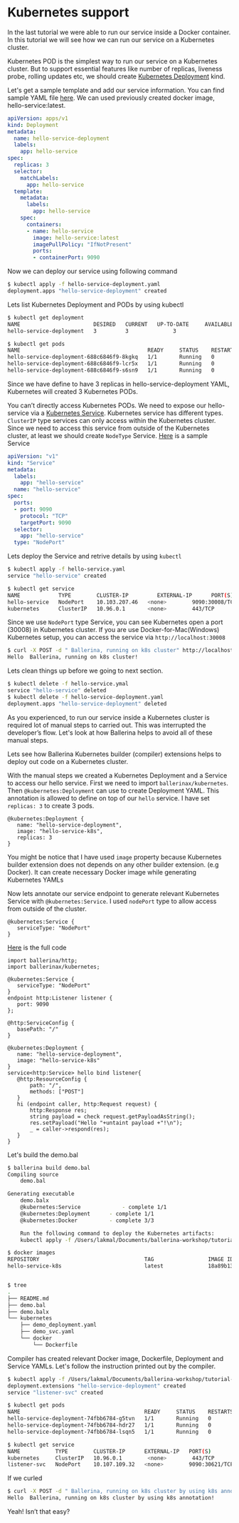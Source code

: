 # Kubernetes support

In the last tutorial we were able to run our service inside a Docker container. In this tutorial we will see how we can run our service on a Kubernetes cluster.

Kubernetes POD is the simplest way to run our service on a Kubernetes cluster. But to support essential features like number of replicas,  liveness probe, rolling updates etc, we should create [Kubernetes Deployment](https://kubernetes.io/docs/concepts/workloads/controllers/deployment/) kind.  

Let's get a sample template and add our service information. You can find sample YAML file [here](./k8s/hello-service-deployment.yaml). We can used previously created docker image, hello-service:latest. 

```YAML
apiVersion: apps/v1
kind: Deployment
metadata:
  name: hello-service-deployment
  labels:
    app: hello-service
spec:
  replicas: 3
  selector:
    matchLabels:
      app: hello-service
  template:
    metadata:
      labels:
        app: hello-service
    spec:
      containers:
      - name: hello-service
        image: hello-service:latest
        imagePullPolicy: "IfNotPresent"
        ports:
        - containerPort: 9090
```

Now we can deploy our service using following command

```bash
$ kubectl apply -f hello-service-deployment.yaml 
deployment.apps "hello-service-deployment" created
```

Lets list Kubernetes Deployment and PODs by using kubectl

```bash
$ kubectl get deployment
NAME                       DESIRED   CURRENT   UP-TO-DATE     AVAILABLE  	 AGE
hello-service-deployment   3         3         		3                  3         	 3m

$ kubectl get pods
NAME                                        READY     STATUS    RESTARTS   AGE
hello-service-deployment-688c6846f9-8kgkq   1/1       Running   0          10s
hello-service-deployment-688c6846f9-lcr5x   1/1       Running   0          10s
hello-service-deployment-688c6846f9-s6sn9   1/1       Running   0          10s
```

Since we have define to have 3 replicas in hello-service-deployment YAML, Kubernetes will created 3 Kubernetes PODs. 

You can’t directly access Kubernetes PODs. We need to expose our hello-service via a [Kubernetes Service](https://kubernetes.io/docs/concepts/services-networking/service/). Kubernetes service has different types.  `ClusterIP` type services can only access within the Kubernetes cluster. Since we need to access this service from outside of the Kubernetes cluster, at least we should create `NodeType` Service. [Here](./k8s/hello-service.yaml) is a sample Service


```YAML
apiVersion: "v1"
kind: "Service"
metadata:
  labels:
    app: "hello-service"
  name: "hello-service"
spec:
  ports:
  - port: 9090
    protocol: "TCP"
    targetPort: 9090
  selector:
    app: "hello-service"
  type: "NodePort"
```

Lets deploy the Service and retrive details by using `kubectl`


```bash
$ kubectl apply -f hello-service.yaml 
service "hello-service" created
```

```bash
$ kubectl get service
NAME            TYPE        CLUSTER-IP         EXTERNAL-IP   	PORT(S)          	AGE
hello-service   NodePort    10.103.207.46   <none>        9090:30008/TCP   33m
kubernetes      ClusterIP   10.96.0.1       <none>        443/TCP          33d
```

Since we use `NodePort` type Service, you can see Kubernetes open a port (30008) in Kubernetes cluster. If you are use Docker-for-Mac(Windows) Kubernetes setup, you can access the service via `http://localhost:30008`

```bash
$ curl -X POST -d " Ballerina, running on k8s cluster" http://localhost:30008/
Hello  Ballerina, running on k8s cluster!
```
Lets clean things up before we going to next section.

```bash
$ kubectl delete -f hello-service.ymal
service "hello-service" deleted
$ kubectl delete -f hello-service-deployment.yaml
deployment.apps "hello-service-deployment" deleted
```

As you experienced, to run our service inside a Kubernetes cluster is required lot of manual steps to carried out.  This was interrupted the developer’s flow. Let's look at how Ballerina helps to avoid all of these manual steps.

Lets see how Ballerina Kubernetes builder (compiler) extensions helps to deploy out code on a Kubernetes cluster.

With the manual steps we created a Kubernetes Deployment and a Service to access our hello service. First we need to import `ballerinax/kubernetes`. Then `@kubernetes:Deployment` can use to create Deployment YAML.  This annotation is allowed to define on top of our `hello` service.  I have set `replicas: 3` to create 3 pods.

```ballerina
@kubernetes:Deployment {
   name: "hello-service-deployment",
   image: "hello-service-k8s",
   replicas: 3
}
```
You might be notice that I have used `image` property because Kubernetes builder extension does not depends on any other builder extension. (e.g Docker). It can create necessary Docker image while generating Kubernetes YAMLs

Now lets annotate our service endpoint to generate relevant Kubernetes Service with `@kubernetes:Service`. I used `nodePort` type to allow access from outside of the cluster.

```ballerina
@kubernetes:Service {
   serviceType: "NodePort"
}
``` 

[Here](./demo.bal) is the full code

```ballerina
import ballerina/http;
import ballerinax/kubernetes;

@kubernetes:Service {
   serviceType: "NodePort"
}
endpoint http:Listener listener {
   port: 9090
};

@http:ServiceConfig {
   basePath: "/"
}

@kubernetes:Deployment {
   name: "hello-service-deployment",
   image: "hello-service-k8s"
}
service<http:Service> hello bind listener{
   @http:ResourceConfig {
       path: "/",
       methods: ["POST"]
   }
   hi (endpoint caller, http:Request request) {
       http:Response res;
       string payload = check request.getPayloadAsString();
       res.setPayload("Hello "+untaint payload +"!\n");
       _ = caller->respond(res);
   }
}
```

Let's build the demo.bal

```bash
$ ballerina build demo.bal 
Compiling source
    demo.bal

Generating executable
    demo.balx
	@kubernetes:Service 			- complete 1/1
	@kubernetes:Deployment 		- complete 1/1
	@kubernetes:Docker 			- complete 3/3 

	Run the following command to deploy the Kubernetes artifacts: 
	kubectl apply -f /Users/lakmal/Documents/ballerina-workshop/tutorial-04/kubernetes/
```
```bash
$ docker images
REPOSITORY                                 TAG                 IMAGE ID            CREATED             SIZE
hello-service-k8s                          latest              18a89b138ec0        6 minutes ago       127MB


$ tree
.
├── README.md
├── demo.bal
├── demo.balx
└── kubernetes
    ├── demo_deployment.yaml
    ├── demo_svc.yaml
    └── docker
        └── Dockerfile
```

Compiler has created relevant Docker image, Dockerfile, Deployment and Service YAMLs. Let's follow the instruction printed out by the compiler.

```bash
$ kubectl apply -f /Users/lakmal/Documents/ballerina-workshop/tutorial-04/kubernetes/
deployment.extensions "hello-service-deployment" created
service "listener-svc" created
```
```bash
$ kubectl get pods
NAME                                       READY     STATUS    RESTARTS   AGE
hello-service-deployment-74fbb6784-g5tvn   1/1       Running   0          7s
hello-service-deployment-74fbb6784-hdr27   1/1       Running   0          7s
hello-service-deployment-74fbb6784-lsqn5   1/1       Running   0          7s

$ kubectl get service
NAME           TYPE        CLUSTER-IP      EXTERNAL-IP   PORT(S)          AGE
kubernetes     ClusterIP   10.96.0.1       	<none>        443/TCP          33d
listener-svc   NodePort    10.107.109.32   <none>        9090:30621/TCP   33s
```

If we curled

```bash
$ curl -X POST -d " Ballerina, running on k8s cluster by using k8s annotation" http://localhost:30621/
Hello  Ballerina, running on k8s cluster by using k8s annotation!
```

Yeah! Isn’t that easy?

